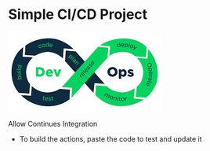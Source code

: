 # Simple CI/CD Project


![devOps](devOps.png)




Allow Continues Integration
* To build the actions, paste the code to test and update it




